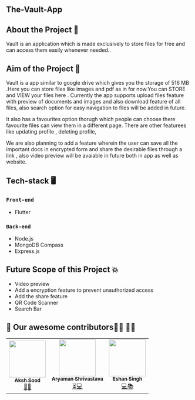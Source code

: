 ## The-Vault-App

## About the Project 🧾

Vault is an application which is made exclusively to store files for free and can access them easily whenever needed..

## Aim of the Project 🎯
  
Vault is a app similar to google drive which gives you the storage of 516 MB .Here you can store files like images and pdf as in for now.You can STORE and VIEW your files here .
Currently the app supports upload files feature with preview of documents and images and also download feature of all files, also search option  for easy navigation to files will be added in future.
  
It also has a favourites option thorugh which people can choose there favourite files can view them in a different page. There are other featurees like updating profile , deleting profile, 
  
 We are also planning to add a feature wherein the user can save all the important docs in encrypted form and share the desirable files through a link , also video preview will be avaiable in future both in app as well as website.

## Tech-stack 🖥
### `Front-end`
- Flutter

### `Back-end`
- Node.js
- MongoDB Compass
- Express.js
  

## Future Scope of this Project 💥

- Video preview
- Add a encryption feature to prevent unauthorized access 
- Add the share feature
- QR Code Scanner
- Search Bar


## 💖 Our awesome contributors:technologist: 🎉🎉
<table>
  <tr>
    <td align="center">
            <a href="https://github.com/aksh-sood">
              <img src="https://avatars.githubusercontent.com/u/53402073?v=4" width="100px" alt=""/><br />
              <sub><b>Aksh Sood</b></sub>
            </a><br/>
            <a href="https://github.com/aksh-sood">   
                👑💬
            </a>
          </td>
    <td align="center">
            <a href="https://github.com/aryamanshrivastava">
              <img src="https://avatars.githubusercontent.com/u/73066304?v=4" width="100px" alt=""/><br />
              <sub><b>Aryaman Shrivastava</b></sub>
            </a><br/>
            <a href="https://github.com/aryamanshrivastava">
                ⏳💻
            </a>
          </td>
     <td align="center">
            <a href="https://github.com/Kevin-Aaaquil">
              <img src="https://avatars.githubusercontent.com/u/73784677?v=4" width="100px" alt=""/><br />
              <sub><b>Eshan Singh</b></sub>
            </a><br/>
            <a href="https://github.com/Kevin-Aaaquil"> 
               💻📚
            </a>
          </td>
  
  </tr>
</table>


